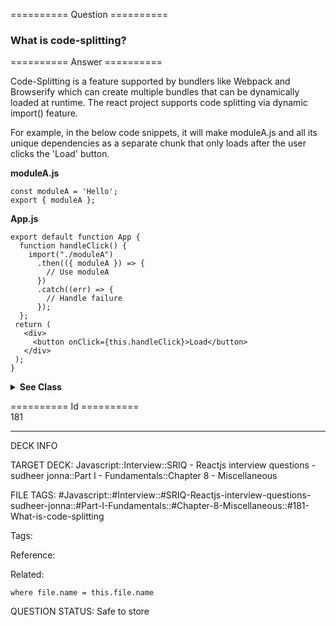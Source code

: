 ========== Question ==========  

### What is code-splitting?  

========== Answer ==========  

Code-Splitting is a feature supported by bundlers like Webpack and Browserify which can create multiple bundles that can be dynamically loaded at runtime. The react project supports code splitting via dynamic import() feature.

For example, in the below code snippets, it will make moduleA.js and all its unique dependencies as a separate chunk that only loads after the user clicks the 'Load' button.

**moduleA.js**

<!-- codeblock-start -->
<pre><code class="hljs language-javascript"><span class="hljs-keyword">const</span> moduleA = <span class="hljs-string">'Hello'</span>;
<span class="hljs-keyword">export</span> { moduleA };
</code></pre>
<!-- codeblock-end -->

**App.js**

<!-- codeblock-start -->
<pre><code class="hljs language-javascript"><span class="hljs-keyword">export</span> <span class="hljs-keyword">default</span> <span class="hljs-keyword">function</span> <span class="hljs-title class_">App</span> {
  <span class="hljs-keyword">function</span> <span class="hljs-title function_">handleClick</span>(<span class="hljs-params"></span>) {
    <span class="hljs-keyword">import</span>(<span class="hljs-string">"./moduleA"</span>)
      .<span class="hljs-title function_">then</span>(<span class="hljs-function">(<span class="hljs-params">{ moduleA }</span>) =></span> {
        <span class="hljs-comment">// Use moduleA</span>
      })
      .<span class="hljs-title function_">catch</span>(<span class="hljs-function">(<span class="hljs-params">err</span>) =></span> {
        <span class="hljs-comment">// Handle failure</span>
      });
  };
 <span class="hljs-keyword">return</span> (
   <span class="xml"><span class="hljs-tag">&#x3C;<span class="hljs-name">div</span>></span>
     <span class="hljs-tag">&#x3C;<span class="hljs-name">button</span> <span class="hljs-attr">onClick</span>=<span class="hljs-string">{this.handleClick}</span>></span>Load<span class="hljs-tag">&#x3C;/<span class="hljs-name">button</span>></span>
   <span class="hljs-tag">&#x3C;/<span class="hljs-name">div</span>></span></span>
 );
}
</code></pre>
<!-- codeblock-end -->

  <details><summary><b>See Class</b></summary>

<p>

<!-- codeblock-start -->
<pre><code class="hljs language-javascript"><span class="hljs-keyword">import</span> <span class="hljs-title class_">React</span>, { <span class="hljs-title class_">Component</span> } <span class="hljs-keyword">from</span> <span class="hljs-string">'react'</span>;
<span class="hljs-keyword">class</span> <span class="hljs-title class_">App</span> <span class="hljs-keyword">extends</span> <span class="hljs-title class_ inherited__">Component</span> {
    handleClick = <span class="hljs-function">() =></span> {
        <span class="hljs-keyword">import</span>(<span class="hljs-string">'./moduleA'</span>)
            .<span class="hljs-title function_">then</span>(<span class="hljs-function">(<span class="hljs-params">{ moduleA }</span>) =></span> {
                <span class="hljs-comment">// Use moduleA</span>
            })
            .<span class="hljs-title function_">catch</span>(<span class="hljs-function">(<span class="hljs-params">err</span>) =></span> {
                <span class="hljs-comment">// Handle failure</span>
            });
    };
    <span class="hljs-title function_">render</span>(<span class="hljs-params"></span>) {
        <span class="hljs-keyword">return</span> (
            <span class="xml"><span class="hljs-tag">&#x3C;<span class="hljs-name">div</span>></span>
                <span class="hljs-tag">&#x3C;<span class="hljs-name">button</span> <span class="hljs-attr">onClick</span>=<span class="hljs-string">{this.handleClick}</span>></span>Load<span class="hljs-tag">&#x3C;/<span class="hljs-name">button</span>></span>
            <span class="hljs-tag">&#x3C;/<span class="hljs-name">div</span>></span></span>
        );
    }
}
<span class="hljs-keyword">export</span> <span class="hljs-keyword">default</span> <span class="hljs-title class_">App</span>;
</code></pre>
<!-- codeblock-end -->

  </p>

</details>

========== Id ==========  
181

---

DECK INFO

TARGET DECK: Javascript::Interview::SRIQ - Reactjs interview questions - sudheer jonna::Part I - Fundamentals::Chapter 8 - Miscellaneous

FILE TAGS: #Javascript::#Interview::#SRIQ-Reactjs-interview-questions-sudheer-jonna::#Part-I-Fundamentals::#Chapter-8-Miscellaneous::#181-What-is-code-splitting

Tags:

Reference:

Related:

```dataview
where file.name = this.file.name
```
QUESTION STATUS: Safe to store
